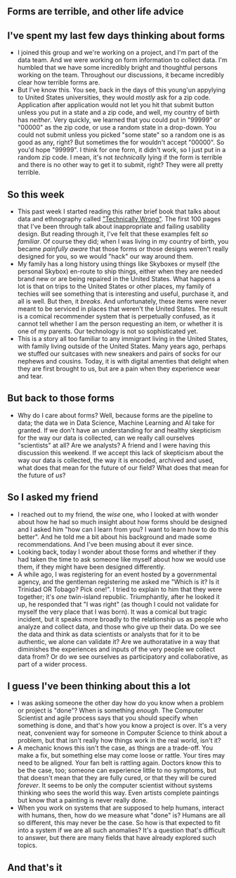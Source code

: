 ## Forms are terrible, and other life advice

## I've spent my last few days thinking about forms
- I joined this group and we're working on a project, and I'm part of the data team. 
  And we were working on form information to collect data. I'm humbled that we have some
  incredibly bright and thoughtful persons working on the team. Throughout our discussions,
  it became incredibly clear how terrible forms are.
- But I've know this. You see, back in the days of this young'un appylying to United States
  universities, they would *mostly* ask for a zip code. Application after application would not
  let you hit that submit button unless you put in a state and a zip code, and well, my country of birth has *neither*. Very quickly, we learned that
  you could put in "99999" or "00000" as the zip code, or use a random state in a drop-down. You could not submit unless you picked "some state" so a random one is as good as any, right? But sometimes the for wouldn't accept
  "00000". So you'd hope "99999". I think for one form, it didn't work, so I just put in a random
  zip code. I mean, it's not *technically* lying if the form is terrible and there is no other
  way to get it to submit, right? They were all pretty terrible.


## So this week
- This past week I started reading this rather brief book that talks about data and ethnography called
  ["Technically Wrong"](https://www.goodreads.com/book/show/38212110-technically-wrong). The first 100 pages that I've been through talk about inappropriate and failing
  usability design. But reading through it, I've felt that these examples felt *so familiar*.
  Of course they did; when I was living in my country of birth, you became *painfully aware* that those
  forms or those designs weren't really designed for you, so we would "hack" our way around them.
- My family has a long history using things like Skyboxes or myself (the personal Skybox) en-route to ship things, either when
  they are needed brand new or are being repaired in the United States. What happens a lot is that 
  on trips to the United States or other places, my family of techies will see something that is interesting
  and useful, purchase it, and all is well. But then, it *breaks*. And unfortunately, these items were never
  meant to be serviced in places that weren't the United States. The result is a comical recommender system
  that is perpetually confused, as it cannot tell whether I am the person requesting an item, or whether it 
  is one of my parents. Our technology is not so sophisticated yet. 
- This is a story all too familiar to any immigrant living in the United States, with family living outside of the
  United States. Many years ago, perhaps we stuffed our suitcases with new sneakers and pairs of socks for our nephews
  and cousins. Today, it is with digital amenties that delight when they are first brought to us, but are a pain when
  they experience wear and tear. 
  
## But back to those forms
- Why do I care about forms? Well, because forms are the pipeline to data; the data we in Data Science, Machine Learning
  and AI take for granted. If we don't have an understanding for and healthy skepticism for the way our data is collected,
  can we really call ourselves "scientists" at all? Are we analysts? A friend and I were having this discussion this weekend.
  If we accept this lack of skepticism about the way our data is collected, the way it is encoded, archived and used, what
  does that mean for the future of our field? What does that mean for the future of *us*?
  
## So I asked my friend
- I reached out to my friend, the *wise* one, who I looked at with wonder about how he had so much insight about how forms
  should be designed and I asked him "how can I learn from you? I want to learn how to do this better". And he told me a bit
  about his background and made some recommendations. And I've been musing about it ever since. 
- Looking back, today I wonder about those forms and whether if they had taken the time to ask someone like myself about 
  how we would use them, if they might have been designed differently. 
- A while ago, I was registering for an event hosted by a governmental agency, and the gentleman registering me asked me 
  "Which is it? Is it Trinidad OR Tobago? Pick one!". I tried to explain to him that they were together; it's *one* 
  twin-island republic. Triumphantly, after he looked it up, he responded that "I was right" (as though I could not validate
  for myself the very place that I was born). It was a comical but tragic incident, but it speaks more broadly to the relationship 
  us as people who analyze and collect data, and those who give up their data. Do we see the data and think as data scientists or
  analysts that for it to be authentic, we alone can validate it? Are we authoratative in a way that diminishes the experiences and 
  inputs of the very people we collect data from? Or do we see ourselves as participatory and collaborative, as part
  of a wider process. 

## I guess I've been thinking about this a lot
- I was asking someone the other day how do you know when a problem or project is "done"? When is something *enough*. The Computer Scientist 
  and agile process says that you should specify when something is done, and that's how you know a project is over. 
  It's a very neat, convenient way for someone in Computer Science
  to think about a problem, but that isn't really how things work in the real world, isn't it? 
- A mechanic knows this isn't the case, as things are a trade-off. You make a fix, but something else may come loose or rattle. Your tires may
  need to be aligned. Your fan belt is rattling again. Doctors know this to be the case, too; someone can experience little to no symptoms,
  but that doesn't mean that they are fully cured, or that they will be cured *forever*. It seems to be only the computer scientist without
  systems thinking who sees the world this way. Even artists complete paintings but know that a painting is never really done. 
- When you work on systems that are supposed to help humans, interact with humans, then, how do we measure what "done" is? Humans are all so 
  different, this may never be the case. So how is that expected to fit into a system if we are all such anomalies? It's a question that's difficult
  to answer, but there are many fields that have already explored such topics. 
  
## And that's it
  
  
